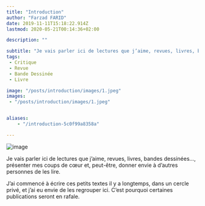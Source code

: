 ```yaml
---
title: "Introduction"
author: "Farzad FARID"
date: 2019-11-11T15:18:22.914Z
lastmod: 2020-05-21T00:14:36+02:00

description: ""

subtitle: "Je vais parler ici de lectures que j’aime, revues, livres, bandes dessinées…, présenter mes coups de cœur et, peut-être, donner envie à…"
tags:
 - Critique
 - Revue
 - Bande Dessinée
 - Livre

image: "/posts/introduction/images/1.jpeg" 
images:
 - "/posts/introduction/images/1.jpeg"


aliases:
    - "/introduction-5c0f99a8358a"

---
```


![image](/posts/introduction/images/1.jpeg#layoutOutsetCenter)

Je vais parler ici de lectures que j’aime, revues, livres, bandes dessinées…, présenter mes coups de cœur et, peut-être, donner envie à d’autres personnes de les lire.

J’ai commencé à écrire ces petits textes il y a longtemps, dans un cercle privé, et j’ai eu envie de les regrouper ici. C’est pourquoi certaines publications seront en rafale.

